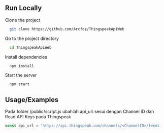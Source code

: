 
## Run Locally

Clone the project

```bash
  git clone https://github.com/Arcfoz/ThingspeakApiWeb
```

Go to the project directory

```bash
  cd ThingspeakApiWeb
```

Install dependencies

```bash
  npm install
```

Start the server

```bash
  npm start
```


## Usage/Examples
Pada folder /public/script.js ubahlah api_url sesui dengan Channel ID dan Read API Keys pada Thingspeak

```javascript
const api_url = "https://api.thingspeak.com/channels/<ChannelID>/feeds.json?api_key=<ReadAPIKeys>&results=1";
```

